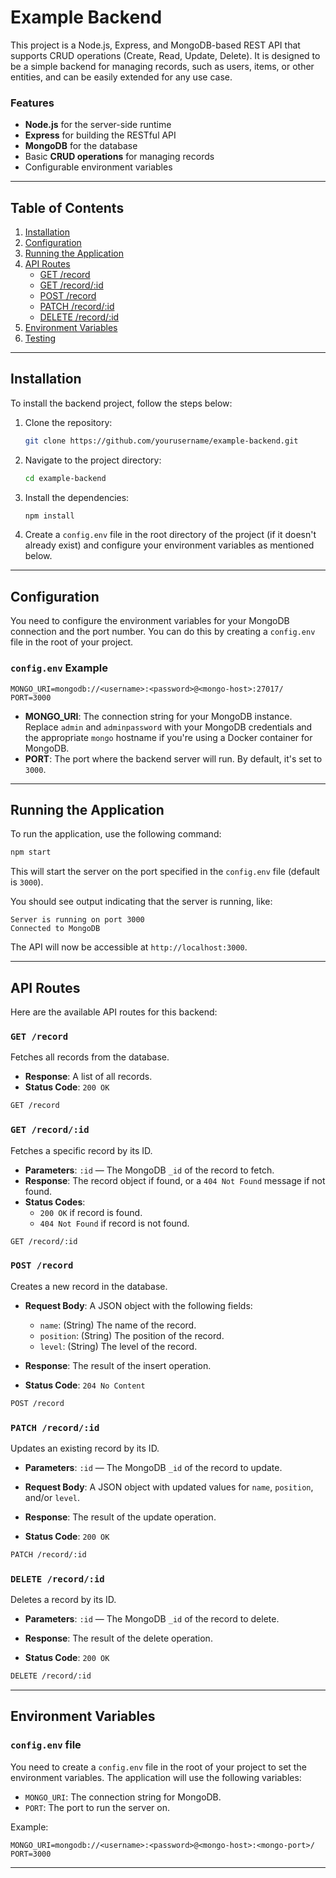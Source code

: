 # Example Backend

This project is a Node.js, Express, and MongoDB-based REST API that supports CRUD operations (Create, Read, Update, Delete). It is designed to be a simple backend for managing records, such as users, items, or other entities, and can be easily extended for any use case.

### Features

- **Node.js** for the server-side runtime
- **Express** for building the RESTful API
- **MongoDB** for the database
- Basic **CRUD operations** for managing records
- Configurable environment variables

---

## Table of Contents

1. [Installation](#installation)
2. [Configuration](#configuration)
3. [Running the Application](#running-the-application)
4. [API Routes](#api-routes)
   - [GET /record](#get-record)
   - [GET /record/:id](#get-record-id)
   - [POST /record](#post-record)
   - [PATCH /record/:id](#patch-record-id)
   - [DELETE /record/:id](#delete-record-id)
5. [Environment Variables](#environment-variables)
6. [Testing](#testing)

---

## Installation

To install the backend project, follow the steps below:

1. Clone the repository:
   ```bash
   git clone https://github.com/yourusername/example-backend.git
   ```

2. Navigate to the project directory:
   ```bash
   cd example-backend
   ```

3. Install the dependencies:
   ```bash
   npm install
   ```

4. Create a `config.env` file in the root directory of the project (if it doesn't already exist) and configure your environment variables as mentioned below.

---

## Configuration

You need to configure the environment variables for your MongoDB connection and the port number. You can do this by creating a `config.env` file in the root of your project.

### `config.env` Example

```env
MONGO_URI=mongodb://<username>:<password>@<mongo-host>:27017/
PORT=3000
```

- **MONGO_URI**: The connection string for your MongoDB instance. Replace `admin` and `adminpassword` with your MongoDB credentials and the appropriate `mongo` hostname if you're using a Docker container for MongoDB.
- **PORT**: The port where the backend server will run. By default, it's set to `3000`.

---

## Running the Application

To run the application, use the following command:

```bash
npm start
```

This will start the server on the port specified in the `config.env` file (default is `3000`).

You should see output indicating that the server is running, like:

```
Server is running on port 3000
Connected to MongoDB
```

The API will now be accessible at `http://localhost:3000`.

---

## API Routes

Here are the available API routes for this backend:

### `GET /record`
Fetches all records from the database.

- **Response**: A list of all records.
- **Status Code**: `200 OK`

```bash
GET /record
```

### `GET /record/:id`
Fetches a specific record by its ID.

- **Parameters**: `:id` — The MongoDB `_id` of the record to fetch.
- **Response**: The record object if found, or a `404 Not Found` message if not found.
- **Status Codes**:
  - `200 OK` if record is found.
  - `404 Not Found` if record is not found.

```bash
GET /record/:id
```

### `POST /record`
Creates a new record in the database.

- **Request Body**: A JSON object with the following fields:
  - `name`: (String) The name of the record.
  - `position`: (String) The position of the record.
  - `level`: (String) The level of the record.
  
- **Response**: The result of the insert operation.
- **Status Code**: `204 No Content`

```bash
POST /record
```

### `PATCH /record/:id`
Updates an existing record by its ID.

- **Parameters**: `:id` — The MongoDB `_id` of the record to update.
- **Request Body**: A JSON object with updated values for `name`, `position`, and/or `level`.
  
- **Response**: The result of the update operation.
- **Status Code**: `200 OK`

```bash
PATCH /record/:id
```

### `DELETE /record/:id`
Deletes a record by its ID.

- **Parameters**: `:id` — The MongoDB `_id` of the record to delete.
  
- **Response**: The result of the delete operation.
- **Status Code**: `200 OK`

```bash
DELETE /record/:id
```

---

## Environment Variables

### `config.env` file

You need to create a `config.env` file in the root of your project to set the environment variables. The application will use the following variables:

- `MONGO_URI`: The connection string for MongoDB.
- `PORT`: The port to run the server on.

Example:

```env
MONGO_URI=mongodb://<username>:<password>@<mongo-host>:<mongo-port>/
PORT=3000
```

---


